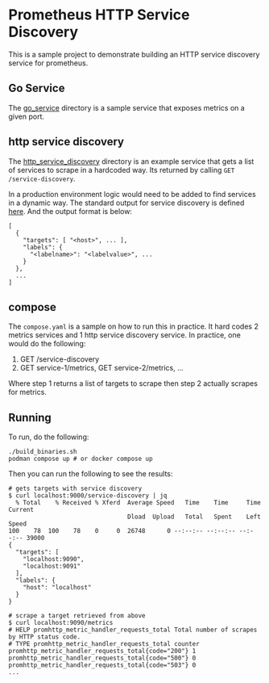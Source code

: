 # Prometheus HTTP Service Discovery

This is a sample project to demonstrate building an HTTP service discovery service for prometheus.

## Go Service

The [go_service](go_service) directory is a sample service that exposes metrics on a given port. 

## http service discovery

The [http_service_discovery](http_service_discovery) directory is an example service that gets a list of services to scrape in a hardcoded way. Its returned by calling `GET /service-discovery`.

In a production environment logic would need to be added to find services in a dynamic way. The standard output for service discovery is defined [here](https://prometheus.io/docs/prometheus/latest/http_sd/). And the output format is below:

```
[
  {
    "targets": [ "<host>", ... ],
    "labels": {
      "<labelname>": "<labelvalue>", ...
    }
  },
  ...
]
```

## compose
The `compose.yaml` is a sample on how to run this in practice. It hard codes 2 metrics services and 1 http service discovery service. In practice, one would do the following:
1. GET /service-discovery
2. GET service-1/metrics, GET service-2/metrics, ...

Where step 1 returns a list of targets to scrape then step 2 actually scrapes for metrics.

## Running
To run, do the following:
```
./build_binaries.sh
podman compose up # or docker compose up 
```

Then you can run the following to see the results:
```
# gets targets with service discovery
$ curl localhost:9000/service-discovery | jq
  % Total    % Received % Xferd  Average Speed   Time    Time     Time  Current
                                 Dload  Upload   Total   Spent    Left  Speed
100    78  100    78    0     0  26748      0 --:--:-- --:--:-- --:--:-- 39000
{
  "targets": [
    "localhost:9090",
    "localhost:9091"
  ],
  "labels": {
    "host": "localhost"
  }
}

# scrape a target retrieved from above
$ curl localhost:9090/metrics
# HELP promhttp_metric_handler_requests_total Total number of scrapes by HTTP status code.
# TYPE promhttp_metric_handler_requests_total counter
promhttp_metric_handler_requests_total{code="200"} 1
promhttp_metric_handler_requests_total{code="500"} 0
promhttp_metric_handler_requests_total{code="503"} 0
...
```
